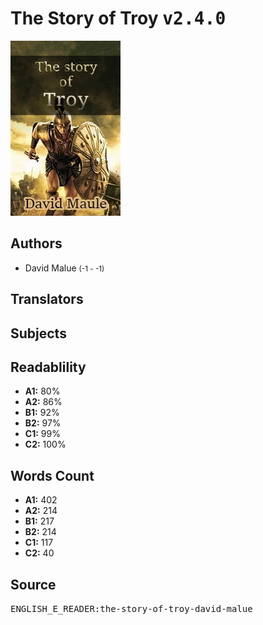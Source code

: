 # The Story of Troy <kbd>v2.4.0</kbd>

![](./cover.medium.jpg "")

## Authors


 - David Malue <small>(-1 - -1)</small>

## Translators



## Subjects



## Readablility


 - **A1:** 80%
 - **A2:** 86%
 - **B1:** 92%
 - **B2:** 97%
 - **C1:** 99%
 - **C2:** 100%

## Words Count


 - **A1:** 402
 - **A2:** 214
 - **B1:** 217
 - **B2:** 214
 - **C1:** 117
 - **C2:** 40

## Source


<kbd>ENGLISH_E_READER:the-story-of-troy-david-malue</kbd>
